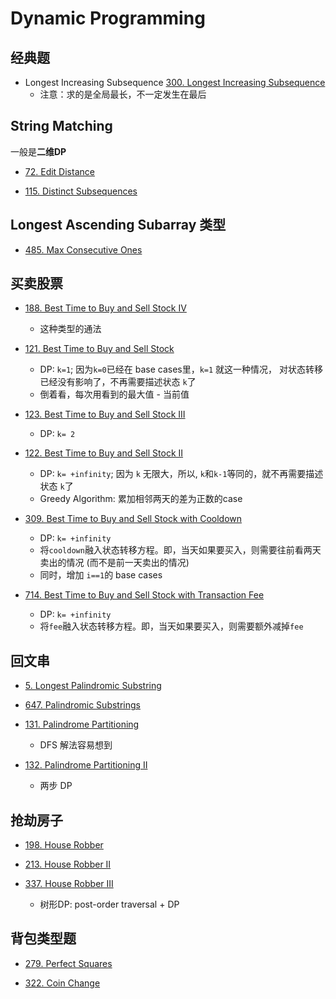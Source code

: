 # Dynamic Programming

## 经典题

* Longest Increasing Subsequence [300. Longest Increasing Subsequence](https://leetcode.com/problems/longest-increasing-subsequence/)
    * 注意：求的是全局最长，不一定发生在最后

## String Matching

一般是**二维DP**

* [72. Edit Distance](https://leetcode.com/problems/edit-distance/)

* [115. Distinct Subsequences](https://leetcode.com/problems/distinct-subsequences/)

## Longest Ascending Subarray 类型

* [485. Max Consecutive Ones](https://leetcode.com/problems/max-consecutive-ones/)

## 买卖股票

* [188. Best Time to Buy and Sell Stock IV](https://leetcode.com/problems/best-time-to-buy-and-sell-stock-iv/)
    * 这种类型的通法

* [121. Best Time to Buy and Sell Stock](https://leetcode.com/problems/best-time-to-buy-and-sell-stock/)
    * DP: `k=1`; 因为`k=0`已经在 base cases里，`k=1` 就这一种情况， 对状态转移已经没有影响了，不再需要描述状态 `k`了
    * 倒着看，每次用看到的最大值 - 当前值

* [123. Best Time to Buy and Sell Stock III](https://leetcode.com/problems/best-time-to-buy-and-sell-stock-iii/)
    * DP: `k= 2`
    
* [122. Best Time to Buy and Sell Stock II](https://leetcode.com/problems/best-time-to-buy-and-sell-stock-ii/)
    * DP: `k= +infinity`; 因为 `k` 无限大，所以, `k`和`k-1`等同的，就不再需要描述状态 `k`了
    * Greedy Algorithm: 累加相邻两天的差为正数的case

* [309. Best Time to Buy and Sell Stock with Cooldown](https://leetcode.com/problems/best-time-to-buy-and-sell-stock-with-cooldown/)
    * DP: `k= +infinity`
    * 将`cooldown`融入状态转移方程。即，当天如果要买入，则需要往前看两天卖出的情况 (而不是前一天卖出的情况)
    * 同时，增加 `i==1`的 base cases

* [714. Best Time to Buy and Sell Stock with Transaction Fee](https://leetcode.com/problems/best-time-to-buy-and-sell-stock-with-transaction-fee/)
    * DP: `k= +infinity`
    * 将`fee`融入状态转移方程。即，当天如果要买入，则需要额外减掉`fee`

## 回文串

* [5. Longest Palindromic Substring](https://leetcode.com/problems/longest-palindromic-substring/)

* [647. Palindromic Substrings](https://leetcode.com/problems/palindromic-substrings/)

* [131. Palindrome Partitioning](https://leetcode.com/problems/palindrome-partitioning/)
    * DFS 解法容易想到

* [132. Palindrome Partitioning II](https://leetcode.com/problems/palindrome-partitioning-ii/)
    * 两步 DP


## 抢劫房子
* [198. House Robber](https://leetcode.com/problems/house-robber/)

* [213. House Robber II](https://leetcode.com/problems/house-robber-ii/)

* [337. House Robber III](https://leetcode.com/problems/house-robber-iii/)
    * 树形DP: post-order traversal + DP

## 背包类型题
* [279. Perfect Squares](https://leetcode.com/problems/perfect-squares/)

* [322. Coin Change](https://leetcode.com/problems/coin-change/)